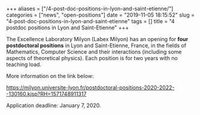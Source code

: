 +++
aliases = ["/4-post-doc-positions-in-lyon-and-saint-etienne/"]
categories = ["news", "open-positions"]
date = "2019-11-05 18:15:52"
slug = "4-post-doc-positions-in-lyon-and-saint-etienne"
tags = []
title = "4 postdoc positions in Lyon and Saint-Etienne"
+++

The Excellence Laboratory Milyon (Labex Milyon) has an opening for
**four postdoctoral positions** in Lyon and Saint-Etienne, France, in
the fields of Mathematics, Computer Science and their interactions
(including some aspects of theoretical physics). Each position is for
two years with no teaching load.

More information on the link below:

<https://milyon.universite-lyon.fr/postdoctoral-positions-2020-2022--130160.kjsp?RH=1571748911317>

Application deadline: January 7, 2020.
